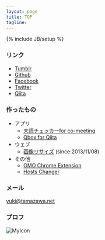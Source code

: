 ```yaml
---
layout: page
title: TOP
tagline: 
---
```

{% include JB/setup %}

### リンク
* [Tumblr](http://php6.tumblr.com/)
* [Github](http://github.com/srea/)
* [Facebook](https://www.facebook.com/srea.jp)
* [Twitter](http://twitter.com/yukimikan88/)
* [Qiita](http://qiita.com/srea/)

### 作ったもの
* アプリ
    * [未読チェッカーfor co-meeting](./apps/co-meeting-123.html)
    * [Qbox for Qiita](./apps/qbox.html)
* ウェブ
    * [画像リサイズ](http://srea.jp/) (since:2013/11/08)
* その他
    * [GMO Chrome Extension](https://chrome.google.com/webstore/detail/gmo-internet-group/cnfbjifnicjikijhganebgjljkdikdgn)
    * [Hosts Changer](./HostsChanger/)

### メール
<a href="mailto:yuki@tamazawa.net">yuki@tamazawa.net</a>

### プロフ
![MyIcon](https://s.gravatar.com/avatar/a5e94e6a511b483b25138520506fbfaf?s=50 "MyIcon")

<!--

<ul class="posts">
  {% for post in site.posts %}
    <li><span>{{ post.date | date_to_string }}</span> &raquo; <a href="{{ BASE_PATH }}{{ post.url }}">{{ post.title }}</a></li>
  {% endfor %}
</ul>
-->

